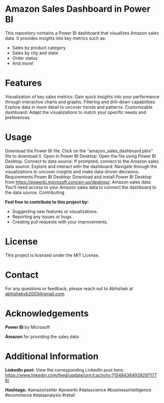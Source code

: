 # Amazon Sales Dashboard in Power BI

This repository contains a Power BI dashboard that visualizes Amazon sales data. It provides insights into key metrics such as:
- Sales by product category
- Sales by city and state
- Order status
- And more!
  
# Features

Visualization of key sales metrics: Gain quick insights into your performance through interactive charts and graphs.
Filtering and drill-down capabilities: Explore data in more detail to uncover trends and patterns.
Customizable dashboard: Adapt the visualizations to match your specific needs and preferences.

# Usage

Download the Power BI file: Click on the "amazon_sales_dashboard.pbix" file to download it.
Open in Power BI Desktop: Open the file using Power BI Desktop.
Connect to data source: If prompted, connect to the Amazon sales data source.
Explore and interact with the dashboard: Navigate through the visualizations to uncover insights and make data-driven decisions.
Requirements
Power BI Desktop: Download and install Power BI Desktop from https://powerbi.microsoft.com/en-us/desktop/.
Amazon sales data: You'll need access to your Amazon sales data to connect the dashboard to the data source.
Contributing

**Feel free to contribute to this project by:**

- Suggesting new features or visualizations.
- Reporting any issues or bugs.
- Creating pull requests with your improvements.

# License
This project is licensed under the MIT License.

# Contact
For any questions or feedback, please reach out to Abhishek at abhishekvb2003@gmail.com.

# Acknowledgements
**Power BI** by Microsoft

**Amazon** for providing the sales data

# Additional Information
**LinkedIn post:** View the corresponding LinkedIn post here: https://www.linkedin.com/feed/update/urn:li:activity:7154843649392971776/

**Hashtags:** #amazonseller #powerbi #datascience #businessintelligence #ecommerce #dataanalysis #retail
